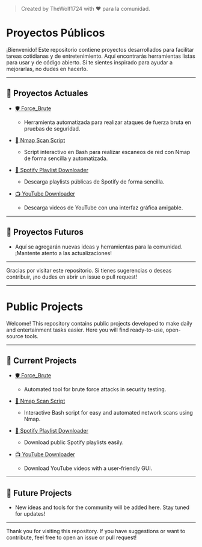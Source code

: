> Created by TheWolf1724 with ❤️ para la comunidad.
# Proyectos Públicos

¡Bienvenido! Este repositorio contiene proyectos desarrollados para facilitar tareas cotidianas y de entretenimiento. Aquí encontrarás herramientas listas para usar y de código abierto. Si te sientes inspirado para ayudar a mejorarlas, no dudes en hacerlo.

---

## 🚀 Proyectos Actuales

- [🛡️ Force_Brute](./Force_Brute/README.md)
  - Herramienta automatizada para realizar ataques de fuerza bruta en pruebas de seguridad.

- [🔎 Nmap Scan Script](./nmap_scan/README.md)
  - Script interactivo en Bash para realizar escaneos de red con Nmap de forma sencilla y automatizada.

- [🎵 Spotify Playlist Downloader](./Spotify_Downloader/README.md)
  - Descarga playlists públicas de Spotify de forma sencilla.

- [📺 YouTube Downloader](./Youtube_Downloader/README.md)
  - Descarga videos de YouTube con una interfaz gráfica amigable.

---

## 🌱 Proyectos Futuros

- Aquí se agregarán nuevas ideas y herramientas para la comunidad. ¡Mantente atento a las actualizaciones!

---

Gracias por visitar este repositorio. Si tienes sugerencias o deseas contribuir, ¡no dudes en abrir un issue o pull request!

---

# Public Projects

Welcome! This repository contains public projects developed to make daily and entertainment tasks easier. Here you will find ready-to-use, open-source tools.

---

## 🚀 Current Projects

- [🛡️ Force_Brute](./Force_Brute/README.md)
  - Automated tool for brute force attacks in security testing.

- [🔎 Nmap Scan Script](./nmap_scan/README.md)
  - Interactive Bash script for easy and automated network scans using Nmap.

- [🎵 Spotify Playlist Downloader](./Spotify_Downloader/README.md)
  - Download public Spotify playlists easily.

- [📺 YouTube Downloader](./Youtube_Downloader/README.md)
  - Download YouTube videos with a user-friendly GUI.

---

## 🌱 Future Projects

- New ideas and tools for the community will be added here. Stay tuned for updates!

---

Thank you for visiting this repository. If you have suggestions or want to contribute, feel free to open an issue or pull request!

